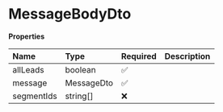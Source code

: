 # MessageBodyDto

**Properties**

| Name       | Type       | Required | Description |
| :--------- | :--------- | :------- | :---------- |
| allLeads   | boolean    | ✅       |             |
| message    | MessageDto | ✅       |             |
| segmentIds | string[]   | ❌       |             |

<!-- This file was generated by liblab | https://liblab.com/ -->
